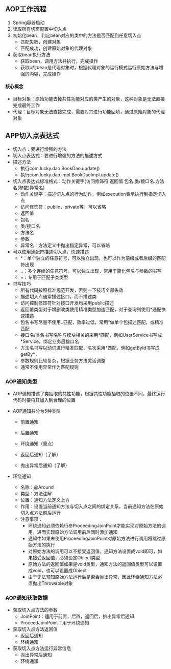 ## AOP工作流程

1. Spring容器启动
2. 读取所有切面配置中切入点
3. 初始化bean，判定bean对应的类中的方法是否匹配到任意切入点
   - 匹配失败，创建对象
   - 匹配成功，创建原始对象的代理对象
4. 获取bean执行方法
   - 获取bean，调用方法并执行，完成操作
   - 获取b的bean是代理对象时，根据代理对象的运行模式运行原始方法与增强的内容，完成操作

#### 核心概念

- 目标对象：原始功能去掉共性功能对应的类产生的对象，这种对象是无法直接完成最终工作
- 代理：目标对象无法直接完成，需要对其进行功能回填，通过原始对象的代理对象



## APP切入点表达式

- 切入点：要进行增强的方法
- 切入点表达式：要进行增强的方法的描述方式
- 描述方法
  - 执行com.lucky.dao.BookDao.update()
  - 执行com.lucky.dao.impl.BookDaoImpl.update()
- 切入点表达式标准格式：动作关键字(访问修饰符 返回值 包名.类/接口名.方法名(参数)异常名)
  - 动作关键字：描述切入点的行为动作，例如execution表示执行到指定切入点
  - 访问修饰符：public，private等，可以省略
  - 返回值
  - 包名
  - 类/接口名
  - 方法名
  - 参数
  - 异常名：方法定义中抛出指定异常，可以省略
- 可以使用通配符描述切入点，快速描述
  - *：单个独立的任意符号，可以独立出现，也可以作为前缀或者后缀的匹配符出现
  - ..：多个连续的任意符号，可以独立出现，常用于简化包名与参数的书写
  - +：专用于匹配子类类型
- 书写技巧
  - 所有代码按照标准规范开发，否则一下技巧全部失效
  - 描述切入点通常描述接口，而不描述类
  - 访问控制修饰符针对接口开发均采用public描述
  - 返回值类型对于增删改类使用精准类型加速匹配，对于查询列使用*通配快速描述
  - 包名书写尽量不使用..匹配，效率过低，常用“做单个包描述匹配，或精准匹配
  - 接口名/类名书写名称与模块相关的采用*匹配，例如UserService书写成\*Service，绑定业务层接口名
  - 方法名书写以动词进行精准匹配，名次采用*匹配，例如getById书写成getBy\*，
  - 参数规则比较复杂，根据业务方法灵活调整
  - 通常不使用异常作为匹配规则



### AOP通知类型

- AOP通知描述了类抽取的共性功能，根据共性功能抽取的位置不同，最终运行代码时要将其加入到合理的位置

- AOP通知共分为5种类型

  - 前置通知

  - 后置通知

  - 环绕通知（重点）

  - 返回后通知（了解）

  - 抛出异常后通知（了解）

    

- 环绕通知

  - 名称：@Around
  - 类型：方法注解
  - 位置：通知方法定义上方
  - 作用：设置当前通知方法与切入点之间的绑定关系，当前通知方法在原始切入点方法前后运行
  - 注意事项：
    - 环绕通知必须依赖行参ProceedingJoinPoint才能实现对原始方法的调用，进而实现原始方法调用前后同时添加通知
    - 通知中如果未使用ProceedingJoinPoint对原始方法进行调用将跳过原始方法的执行
    - 对原始方法的调用可以不接受返回值，通知方法设置成void即可，如果接受返回值，必须设定Obiect类型
    - 原始方法的返回值如果是void类型，通知方法的返回值类型可以设置成void，也可以设置成Obiect
    - 由于无法预知原始方法运行后是否会抛出异常，因此环绕通知方法必须抛出Throwable对象

### AOP通知获取数据

- 获取切入点方法的参数
  - JoinPoint：适用于前置，后置，返回后，排出异常后通知
  - ProceedJoinPoint：用于环绕通知
- 获取切入点方法返回值
  - 返回后通知
  - 环绕通知
- 获取切入点方法运行异常信息
  - 抛出异常后通知
  - 环绕通知

